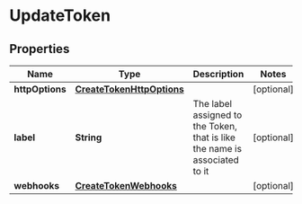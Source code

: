 

# UpdateToken

## Properties

Name | Type | Description | Notes
------------ | ------------- | ------------- | -------------
**httpOptions** | [**CreateTokenHttpOptions**](CreateTokenHttpOptions.md) |  |  [optional]
**label** | **String** | The label assigned to the Token, that is like the name is associated to it |  [optional]
**webhooks** | [**CreateTokenWebhooks**](CreateTokenWebhooks.md) |  |  [optional]



